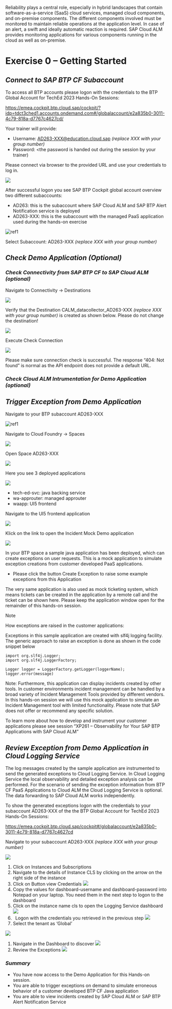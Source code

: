 Reliability plays a central role, especially in hybrid landscapes that contain software-as-a-service (SaaS) cloud services, managed cloud components, and on-premise components. The different components involved must be monitored to maintain reliable operations at the application level. In case of an alert, a swift and ideally automatic reaction is required. SAP Cloud ALM provides monitoring applications for various components running in the cloud as well as on-premise.
# **Exercise 0 – Getting Started**
## ***Connect to SAP BTP CF Subaccount***
To access all BTP accounts please logon with the credentials to the BTP Global Account for TechEd 2023 Hands-On Sessions:

<https://emea.cockpit.btp.cloud.sap/cockpit/?idp=tdct3ched1.accounts.ondemand.com#/globalaccount/e2a835b0-3011-4c79-818a-d7767c4627cd/>

Your trainer will provide:

- Username: <AD263-XXX@education.cloud.sap> *(replace XXX with your group number)*
- Password: <the password is handed out during the session by your trainer)

Please connect via browser to the provided URL and use your credentials to log in.

![](001.png)

After successful logon you see SAP BTP Cockpit global account overview two different subaccounts:

- AD263: this is the subaccount where SAP Cloud ALM and SAP BTP Alert Notification service is deployed
- AD263-XXX: this is the subaccount with the managed PaaS application used during the hands-on exercise

![ref1]

Select Subaccount: AD263-XXX *(replace XXX with your group number)*
## ***Check Demo Application (Optional)***
### *Check Connectivity from SAP BTP CF to SAP Cloud ALM (optional)*
Navigate to Connectivity -> Destinations

![](003.png)

Verify that the Destination CALM\_datacollector\_AD263-XXX *(replace XXX with your group number)* is created as shown below. Please do not change the destination!

![](004.png)

Execute Check Connection

![](005.png)

Please make sure connection check is successful. The response “404: Not found” is normal as the API endpoint does not provide a default URL.
### *Check Cloud ALM Intrumentation for Demo Application (optional)*
## ***Trigger Exception from Demo Application***
Navigate to your BTP subaccount AD263-XXX

![ref1]

Navigate to Cloud Foundry -> Spaces

![](006.png)

Open Space AD263-XXX

![](007.png)

Here you see 3 deployed applications

![](008.png)

- tech-ed-svc: java backing service
- wa-approuter: managed approuter
- waapp: UI5 frontend

Navigate to the UI5 frontend application

![](009.png)

Klick on the link to open the Incident Mock Demo application

![](010.png)

In your BTP space a sample java application has been deployed, which can create exceptions on user requests. This is a mock application to simulate exception creations from customer developed PaaS applications.

- Please click the button Create Exception to raise some example exceptions from this Application

The very same application is also used as mock ticketing system, which means tickets can be created in the application by a remote call and the ticket can be shown here. Please keep the application window open for the remainder of this hands-on session.

> [!NOTE]
> How exceptions are raised in the customer applications: 

Exceptions in this sample application are created with slf4j logging facility. The generic approach to raise an exception is done as shown in the code snippet below

```
import org.slf4j.Logger;
import org.slf4j.LoggerFactory;

Logger logger = LoggerFactory.getLogger(loggerName);
logger.error(message)
```

Note: Furthermore, this application can display incidents created by other tools. In customer environments incident management can be handled by a broad variety of Incident Management Tools provided by different vendors. In this hands-on session we will use this mock application to simulate an Incident Management tool with limited functionality. Please note that SAP does not offer or recommend any specific solution.

To learn more about how to develop and instrument your customer applications please see session “XP261 – Observability for Your SAP BTP Applications with SAP Cloud ALM”
## ***Review Exception from Demo Application in Cloud Logging Service***
The log messages created by the sample application are instrumented to send the generated exceptions to Cloud Logging Service. In Cloud Logging Service the local observability and detailed exception analysis can be performed. For the scenario of sending the exception information from BTP CF PaaS Applications to Cloud ALM the Cloud Logging Service is optional. The data forwarding to SAP Cloud ALM works independently.

<a name="_toc146285036"></a>To show the generated exceptions logon with the credentials to your subaccount AD263-XXX of the the BTP Global Account for TechEd 2023 Hands-On Sessions:

<https://emea.cockpit.btp.cloud.sap/cockpit#/globalaccount/e2a835b0-3011-4c79-818a-d7767c4627cd>

Navigate to your subaccount AD263-XXX *(replace XXX with your group number)*

![](011.png)

1. Click on Instances and Subscriptions
1. Navigate to the details of Instance CLS by clicking on the arrow on the right side of the instance
1. Click on Button view Credentials ![](012.png)
1. Copy the values for dashboard-username and dashboard-password into Notepad on your laptop. You need them in the next step to logon to the dashboard
1. Click on the instance name cls to open the Logging Service dashboard![](013.png)
1. ` `Logon with the credentials you retrieved in the previous step ![](014.png)
1. Select the tenant as ‘Global’ 

![](015.png)

1. Navigate in the Dashboard to discover ![](016.png)
1. Review the Exceptions ![](017.png)

### ***Summary***
- You have now access to the Demo Application for this Hands-on session.
- You are able to trigger exceptions on demand to simulate erroneous behavior of a customer developed BTP CF Java application
- You are able to view incidents created by SAP Cloud ALM or SAP BTP Alert Notification Service



[ref1]: 002.png
